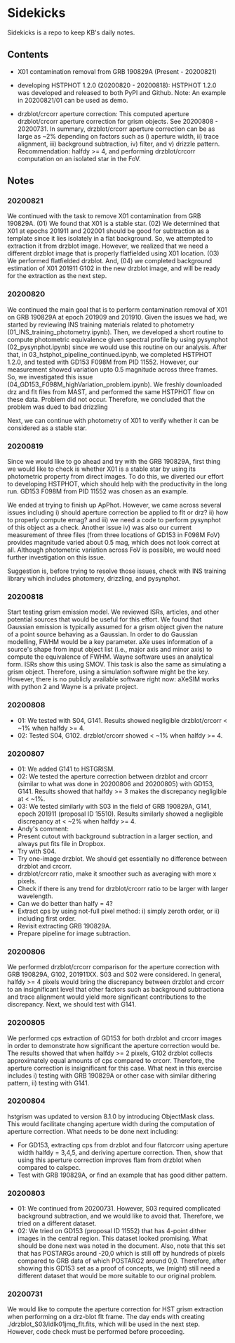 # Sidekicks

Sidekicks is a repo to keep KB's daily notes.

## Contents

- X01 contamination removal from GRB 190829A (Present - 20200821)

- developing HSTPHOT 1.2.0 (20200820 - 20200818): HSTPHOT 1.2.0 was developed and released to both PyPI and Github. Note: An example in 20200821/01 can be used as demo.

- drzblot/crcorr aperture correction: This computed aperture drzblot/crcorr aperture correction for grism objects. See 20200808 - 20200731. In summary, drzblot/crcorr aperture correction can be as large as ~2% depending on factors such as i) aperture width, ii) trace alignment, iii) background subtraction, iv) filter, and v) drizzle pattern. Recommendation: halfdy >= 4, and performing drzblot/crcorr computation on an isolated star in the FoV.

## Notes

### 20200821

We continued with the task to remove X01 contamination from GRB 190829A. (01) We found that X01 is a stable star. (02) We determined that X01 at epochs 201911 and 202001 should be good for subtraction as a template since it lies isolately in a flat background. So, we attempted to extraction it from drzblot image. However, we realized that we need a different drzblot image that is properly flatfielded using X01 location. (03) We performed flatfielded drzblot. And, (04) we completed background estimation of X01 201911 G102 in the new drzblot image, and will be ready for the extraction as the next step.

### 20200820

We continued the main goal that is to perform contamination removal of X01 on GRB 190829A at epoch 201909 and 201910. Given the issues we had, we started by reviewing INS training materials related to photometry (01_INS_training_photometry.ipynb). Then, we developed a short routine to compute photometric equivalence given spectral profile by using pysynphot (02_pysynphot.ipynb) since we would use this routine on our analysis. After that, in 03_hstphot_pipeline_continued.ipynb, we completed HSTPHOT 1.2.0, and tested with GD153 F098M from PID 11552. However, our measurement showed variation upto 0.5 magnitude across three frames. So, we investigated this issue (04_GD153_F098M_highVariation_problem.ipynb). We freshly downloaded drz and flt files from MAST, and performed the same HSTPHOT flow on these data. Problem did not occur. Therefore, we concluded that the problem was dued to bad drizzling 

Next, we can continue with photometry of X01 to verify whether it can be considered as a stable star.

### 20200819

Since we would like to go ahead and try with the GRB 190829A, first thing we would like to check is whether X01 is a stable star by using its photometric property from direct images. To do this, we diverted our effort to developing HSTPHOT, which should help with the productivity in the long run. GD153 F098M from PID 11552 was chosen as an example.

We ended at trying to finish up ApPhot. However, we came across several issues including i) should aperture correction be applied to flt or drz? ii) how to properly compute emag? and iii) we need a code to perform pysynphot of this object as a check. Another issue iv) was also our current measurement of three files (from three locations of GD153 in F098M FoV) provides magnitude varied about 0.5 mag, which does not look correct at all. Although photometric variation across FoV is possible, we would need further investigation on this issue. 

Suggestion is, before trying to resolve those issues, check with INS training library which includes photomery, drizzling, and pysynphot.

### 20200818

Start testing grism emission model. We reviewed ISRs, articles, and other potential sources that would be useful for this effort. We found that Gaussian emission is typically assumed for a grism object given the nature of a point source behaving as a Gaussian. In order to do Gaussian modelling, FWHM would be a key parameter. aXe uses information of a source's shape from input object list (i.e., major axis and minor axis) to compute the equivalence of FWHM. Wayne software uses an analytical form. ISRs show this using SMOV. This task is also the same as simulating a grism object. Therefore, using a simulation software might be the key. However, there is no publicly available software right now: aXeSIM works with python 2 and Wayne is a private project.

### 20200808

- 01: We tested with S04, G141. Results showed negligible drzblot/crcorr < ~1% when halfdy >= 4.
- 02: Tested S04, G102. drzblot/crcorr showed < ~1% when halfdy >= 4.


### 20200807

- 01: We added G141 to HSTGRISM.
- 02: We tested the aperture correction between drzblot and crcorr (similar to what was done in 20200806 and 20200805) with GD153, G141. Results showed that halfdy >= 3 makes the discrepancy negligible at < ~1%.
- 03: We tested similarly with S03 in the field of GRB 190829A, G141, epoch 201911 (proposal ID 15510). Results similarly showed a negligible discrepancy at < ~2% when halfdy >= 4.
- Andy's comment:
 - Present cutout with background subtraction in a larger section, and always put fits file in Dropbox.
 - Try with S04.
 - Try one-image drzblot. We should get essentially no difference between drzblot and crcorr.
 - drzblot/crcorr ratio, make it smoother such as averaging with more x pixels.
 - Check if there is any trend for drzblot/crcorr ratio to be larger with larger wavelength.
 - Can we do better than halfy = 4?
 - Extract cps by using not-full pixel method: i) simply zeroth order, or ii) including first order.
 - Revisit extracting GRB 190829A.
 - Prepare pipeline for image subtraction.
 
 
### 20200806

We performed drzblot/crcorr comparison for the aperture correction with GRB 190829A, G102, 201911XX. S03 and S02 were considered. In general, halfdy >= 4 pixels would bring the discrepancy between drzblot and crcorr to an insignificant level that other factors such as background subtractiona and trace alignment would yield more significant contributions to the discrepancy. Next, we should test with G141.


### 20200805

We performed cps extraction of GD153 for both drzblot and crcorr images in order to demonstrate how significant the aperture correction would be. The results showed that when halfdy >= 2 pixels, G102 drzblot collects approximately equal amounts of cps compared to crcorr. Therefore, the aperture correction is insignificant for this case. What next in this exercise includes i) testing with GRB 190829A or other case with similar dithering pattern, ii) testing with G141.


### 20200804

hstgrism was updated to version 8.1.0 by introducing ObjectMask class. This would facilitate changing aperture width during the computation of aperture correction. What needs to be done next including:
- For GD153, extracting cps from drzblot and four flatcrcorr using aperture width halfdy = 3,4,5, and deriving aperture correction. Then, show that using this aperture correction improves flam from drzblot when compared to calspec.
- Test with GRB 190829A, or find an example that has good dither pattern.


### 20200803

- 01: We continued from 20200731. However, S03 required complicated background subtraction, and we would like to avoid that. Therefore, we tried on a different dataset.
- 02: We tried on GD153 (proposal ID 11552) that has 4-point dither images in the central region. This dataset looked promising. What should be done next was noted in the document. Also, note that this set that has POSTARGs around -20,0 which is still off by hundreds of pixels compared to GRB data of which POSTARG2 around 0,0. Therefore, after showing this GD153 set as a proof of concepts, we (might) still need a different dataset that would be more suitable to our original problem.


### 20200731

We would like to compute the aperture correction for HST grism extraction when performing on a drz-blot flt frame. The day ends with creating ./drzblot_S03/idlk01jmq_flt.fits, which will be used in the next step. However, code check must be performed before proceeding.

